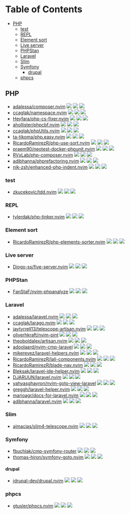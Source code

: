 # Table of Contents

<!-- toc -->

- [PHP](#php)
  - [test](#test)
  - [REPL](#repl)
  - [Element sort](#element-sort)
  - [Live server](#live-server)
  - [PHPStan](#phpstan)
  - [Laravel](#laravel)
  - [Slim](#slim)
  - [Symfony](#symfony)
    - [drupal](#drupal)
  - [phpcs](#phpcs)

<!-- tocstop -->

## PHP

- [adalessa/composer.nvim](https://github.com/adalessa/composer.nvim) ![](https://img.shields.io/github/stars/adalessa/composer.nvim) ![](https://img.shields.io/github/last-commit/adalessa/composer.nvim) ![](https://img.shields.io/github/commit-activity/y/adalessa/composer.nvim)
- [ccaglak/namespace.nvim](https://github.com/ccaglak/namespace.nvim) ![](https://img.shields.io/github/stars/ccaglak/namespace.nvim) ![](https://img.shields.io/github/last-commit/ccaglak/namespace.nvim) ![](https://img.shields.io/github/commit-activity/y/ccaglak/namespace.nvim)
- [Heyfara/php-cs-fixer.nvim](https://github.com/Heyfara/php-cs-fixer.nvim) ![](https://img.shields.io/github/stars/Heyfara/php-cs-fixer.nvim) ![](https://img.shields.io/github/last-commit/Heyfara/php-cs-fixer.nvim) ![](https://img.shields.io/github/commit-activity/y/Heyfara/php-cs-fixer.nvim)
- [ahollister/phpcbf.nvim](https://github.com/ahollister/phpcbf.nvim) ![](https://img.shields.io/github/stars/ahollister/phpcbf.nvim) ![](https://img.shields.io/github/last-commit/ahollister/phpcbf.nvim) ![](https://img.shields.io/github/commit-activity/y/ahollister/phpcbf.nvim)
- [ccaglak/phpUtils.nvim](https://github.com/ccaglak/phpUtils.nvim) ![](https://img.shields.io/github/stars/ccaglak/phpUtils.nvim) ![](https://img.shields.io/github/last-commit/ccaglak/phpUtils.nvim) ![](https://img.shields.io/github/commit-activity/y/ccaglak/phpUtils.nvim)
- [ta-tikoma/php.easy.nvim](https://github.com/ta-tikoma/php.easy.nvim) ![](https://img.shields.io/github/stars/ta-tikoma/php.easy.nvim) ![](https://img.shields.io/github/last-commit/ta-tikoma/php.easy.nvim) ![](https://img.shields.io/github/commit-activity/y/ta-tikoma/php.easy.nvim)
- [RicardoRamirezR/php-use-sort.nvim](https://github.com/RicardoRamirezR/php-use-sort.nvim) ![](https://img.shields.io/github/stars/RicardoRamirezR/php-use-sort.nvim) ![](https://img.shields.io/github/last-commit/RicardoRamirezR/php-use-sort.nvim) ![](https://img.shields.io/github/commit-activity/y/RicardoRamirezR/php-use-sort.nvim)
- [praem90/neotest-docker-phpunit.nvim](https://github.com/praem90/neotest-docker-phpunit.nvim) ![](https://img.shields.io/github/stars/praem90/neotest-docker-phpunit.nvim) ![](https://img.shields.io/github/last-commit/praem90/neotest-docker-phpunit.nvim) ![](https://img.shields.io/github/commit-activity/y/praem90/neotest-docker-phpunit.nvim)
- [RVxLab/php-composer.nvim](https://github.com/RVxLab/php-composer.nvim) ![](https://img.shields.io/github/stars/RVxLab/php-composer.nvim) ![](https://img.shields.io/github/last-commit/RVxLab/php-composer.nvim) ![](https://img.shields.io/github/commit-activity/y/RVxLab/php-composer.nvim)
- [adibhanna/phprefactoring.nvim](https://github.com/adibhanna/phprefactoring.nvim) ![](https://img.shields.io/github/stars/adibhanna/phprefactoring.nvim) ![](https://img.shields.io/github/last-commit/adibhanna/phprefactoring.nvim) ![](https://img.shields.io/github/commit-activity/y/adibhanna/phprefactoring.nvim)
- [nik-zsh/enhanced-php-indent.nvim](https://github.com/nik-zsh/enhanced-php-indent.nvim) ![](https://img.shields.io/github/stars/nik-zsh/enhanced-php-indent.nvim) ![](https://img.shields.io/github/last-commit/nik-zsh/enhanced-php-indent.nvim) ![](https://img.shields.io/github/commit-activity/y/nik-zsh/enhanced-php-indent.nvim)

### test

- [zkucekovic/tdd.nvim](https://github.com/zkucekovic/tdd.nvim) ![](https://img.shields.io/github/stars/zkucekovic/tdd.nvim) ![](https://img.shields.io/github/last-commit/zkucekovic/tdd.nvim) ![](https://img.shields.io/github/commit-activity/y/zkucekovic/tdd.nvim)

### REPL

- [tylerdak/php-tinker.nvim](https://github.com/tylerdak/php-tinker.nvim) ![](https://img.shields.io/github/stars/tylerdak/php-tinker.nvim) ![](https://img.shields.io/github/last-commit/tylerdak/php-tinker.nvim) ![](https://img.shields.io/github/commit-activity/y/tylerdak/php-tinker.nvim)

### Element sort

- [RicardoRamirezR/php-elements-sorter.nvim](https://github.com/RicardoRamirezR/php-elements-sorter.nvim) ![](https://img.shields.io/github/stars/RicardoRamirezR/php-elements-sorter.nvim) ![](https://img.shields.io/github/last-commit/RicardoRamirezR/php-elements-sorter.nvim) ![](https://img.shields.io/github/commit-activity/y/RicardoRamirezR/php-elements-sorter.nvim)

### Live server

- [Diogo-ss/five-server.nvim](https://github.com/Diogo-ss/five-server.nvim) ![](https://img.shields.io/github/stars/Diogo-ss/five-server.nvim) ![](https://img.shields.io/github/last-commit/Diogo-ss/five-server.nvim) ![](https://img.shields.io/github/commit-activity/y/Diogo-ss/five-server.nvim)

### PHPStan

- [FanStaF/nvim-phpanalyze](https://github.com/FanStaF/nvim-phpanalyze) ![](https://img.shields.io/github/stars/FanStaF/nvim-phpanalyze) ![](https://img.shields.io/github/last-commit/FanStaF/nvim-phpanalyze) ![](https://img.shields.io/github/commit-activity/y/FanStaF/nvim-phpanalyze)

### Laravel

- [adalessa/laravel.nvim](https://github.com/adalessa/laravel.nvim) ![](https://img.shields.io/github/stars/adalessa/laravel.nvim) ![](https://img.shields.io/github/last-commit/adalessa/laravel.nvim) ![](https://img.shields.io/github/commit-activity/y/adalessa/laravel.nvim)
- [ccaglak/larago.nvim](https://github.com/ccaglak/larago.nvim) ![](https://img.shields.io/github/stars/ccaglak/larago.nvim) ![](https://img.shields.io/github/last-commit/ccaglak/larago.nvim) ![](https://img.shields.io/github/commit-activity/y/ccaglak/larago.nvim)
- [jaytyrrell13/telescope-artisan.nvim](https://github.com/jaytyrrell13/telescope-artisan.nvim) ![](https://img.shields.io/github/stars/jaytyrrell13/telescope-artisan.nvim) ![](https://img.shields.io/github/last-commit/jaytyrrell13/telescope-artisan.nvim) ![](https://img.shields.io/github/commit-activity/y/jaytyrrell13/telescope-artisan.nvim)
- [oliverhkraft/nvim-pint](https://github.com/oliverhkraft/nvim-pint) ![](https://img.shields.io/github/stars/oliverhkraft/nvim-pint) ![](https://img.shields.io/github/last-commit/oliverhkraft/nvim-pint) ![](https://img.shields.io/github/commit-activity/y/oliverhkraft/nvim-pint)
- [theoboldalex/artisan.nvim](https://github.com/theoboldalex/artisan.nvim) ![](https://img.shields.io/github/stars/theoboldalex/artisan.nvim) ![](https://img.shields.io/github/last-commit/theoboldalex/artisan.nvim) ![](https://img.shields.io/github/commit-activity/y/theoboldalex/artisan.nvim)
- [adoolaard/nvim-cmp-laravel](https://github.com/adoolaard/nvim-cmp-laravel) ![](https://img.shields.io/github/stars/adoolaard/nvim-cmp-laravel) ![](https://img.shields.io/github/last-commit/adoolaard/nvim-cmp-laravel) ![](https://img.shields.io/github/commit-activity/y/adoolaard/nvim-cmp-laravel)
- [mikereyez/laravel-helpers.nvim](https://github.com/mikereyez/laravel-helpers.nvim) ![](https://img.shields.io/github/stars/mikereyez/laravel-helpers.nvim) ![](https://img.shields.io/github/last-commit/mikereyez/laravel-helpers.nvim) ![](https://img.shields.io/github/commit-activity/y/mikereyez/laravel-helpers.nvim)
- [RicardoRamirezR/lali-components.nvim](https://github.com/RicardoRamirezR/lali-components.nvim) ![](https://img.shields.io/github/stars/RicardoRamirezR/lali-components.nvim) ![](https://img.shields.io/github/last-commit/RicardoRamirezR/lali-components.nvim) ![](https://img.shields.io/github/commit-activity/y/RicardoRamirezR/lali-components.nvim)
- [RicardoRamirezR/blade-nav.nvim](https://github.com/RicardoRamirezR/blade-nav.nvim) ![](https://img.shields.io/github/stars/RicardoRamirezR/blade-nav.nvim) ![](https://img.shields.io/github/last-commit/RicardoRamirezR/blade-nav.nvim) ![](https://img.shields.io/github/commit-activity/y/RicardoRamirezR/blade-nav.nvim)
- [Bleksak/laravel-ide-helper.nvim](https://github.com/Bleksak/laravel-ide-helper.nvim) ![](https://img.shields.io/github/stars/Bleksak/laravel-ide-helper.nvim) ![](https://img.shields.io/github/last-commit/Bleksak/laravel-ide-helper.nvim) ![](https://img.shields.io/github/commit-activity/y/Bleksak/laravel-ide-helper.nvim)
- [DJARUUN/laravel.nvim](https://github.com/DJARUUN/laravel.nvim) ![](https://img.shields.io/github/stars/DJARUUN/laravel.nvim) ![](https://img.shields.io/github/last-commit/DJARUUN/laravel.nvim) ![](https://img.shields.io/github/commit-activity/y/DJARUUN/laravel.nvim)
- [yahyasghayron/nvim-goto-view-laravel](https://github.com/yahyasghayron/nvim-goto-view-laravel) ![](https://img.shields.io/github/stars/yahyasghayron/nvim-goto-view-laravel) ![](https://img.shields.io/github/last-commit/yahyasghayron/nvim-goto-view-laravel) ![](https://img.shields.io/github/commit-activity/y/yahyasghayron/nvim-goto-view-laravel)
- [greggh/laravel-helper.nvim](https://github.com/greggh/laravel-helper.nvim) ![](https://img.shields.io/github/stars/greggh/laravel-helper.nvim) ![](https://img.shields.io/github/last-commit/greggh/laravel-helper.nvim) ![](https://img.shields.io/github/commit-activity/y/greggh/laravel-helper.nvim)
- [marioagr/docs-for-laravel.nvim](https://github.com/marioagr/docs-for-laravel.nvim) ![](https://img.shields.io/github/stars/marioagr/docs-for-laravel.nvim) ![](https://img.shields.io/github/last-commit/marioagr/docs-for-laravel.nvim) ![](https://img.shields.io/github/commit-activity/y/marioagr/docs-for-laravel.nvim)
- [adibhanna/laravel.nvim](https://github.com/adibhanna/laravel.nvim) ![](https://img.shields.io/github/stars/adibhanna/laravel.nvim) ![](https://img.shields.io/github/last-commit/adibhanna/laravel.nvim) ![](https://img.shields.io/github/commit-activity/y/adibhanna/laravel.nvim)

### Slim

- [ajmacias/slim4-telescope.nvim](https://github.com/ajmacias/slim4-telescope.nvim) ![](https://img.shields.io/github/stars/ajmacias/slim4-telescope.nvim) ![](https://img.shields.io/github/last-commit/ajmacias/slim4-telescope.nvim) ![](https://img.shields.io/github/commit-activity/y/ajmacias/slim4-telescope.nvim)

### Symfony

- [fbuchlak/cmp-symfony-router](https://github.com/fbuchlak/cmp-symfony-router) ![](https://img.shields.io/github/stars/fbuchlak/cmp-symfony-router) ![](https://img.shields.io/github/last-commit/fbuchlak/cmp-symfony-router) ![](https://img.shields.io/github/commit-activity/y/fbuchlak/cmp-symfony-router)
- [thomas-hiron/symfony-goto.nvim](https://github.com/thomas-hiron/symfony-goto.nvim) ![](https://img.shields.io/github/stars/thomas-hiron/symfony-goto.nvim) ![](https://img.shields.io/github/last-commit/thomas-hiron/symfony-goto.nvim) ![](https://img.shields.io/github/commit-activity/y/thomas-hiron/symfony-goto.nvim)

#### drupal

- [jdrupal-dev/drupal.nvim](https://github.com/jdrupal-dev/drupal.nvim) ![](https://img.shields.io/github/stars/jdrupal-dev/drupal.nvim) ![](https://img.shields.io/github/last-commit/jdrupal-dev/drupal.nvim) ![](https://img.shields.io/github/commit-activity/y/jdrupal-dev/drupal.nvim)

### phpcs

- [gtusler/phpcs.nvim](https://github.com/gtusler/phpcs.nvim) ![](https://img.shields.io/github/stars/gtusler/phpcs.nvim) ![](https://img.shields.io/github/last-commit/gtusler/phpcs.nvim) ![](https://img.shields.io/github/commit-activity/y/gtusler/phpcs.nvim)

